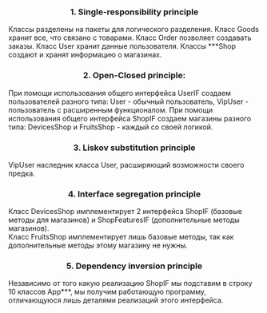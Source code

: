 <h3 align="center">1. Single-responsibility principle</h3>
Классы разделены на пакеты для логического разделения.  
Класс Goods хранит все, что связано с товарами.  
Класс Order позволяет создавать заказы.  
Класс User хранит данные пользователя.  
Классы ***Shop создают и хранят информацию о магазинах.  

<h3 align="center">2. Open-Closed principle:</h3>
При помощи использования общего интерфейса UserIF создаем пользователей разного типа:  
User - обычный пользователь, VipUser - пользователь с расширенным функционалом. 
При помощи использования общего интерфейса ShopIF создаем магазины разного типа:  
DevicesShop и FruitsShop - каждый со своей логикой.

<h3 align="center">3. Liskov substitution principle</h3>

VipUser наследник класса User, расширяющий возможности своего предка.

<h3 align="center">4. Interface segregation principle</h3>

Класс DevicesShop имплементирует 2 интерфейса ShopIF (базовые методы для магазинов) и ShopFeaturesIF (дополнительные методы магазинов).  
Класс FruitsShop имплементирует лишь базовые методы, так как дополнительные методы этому магазину не нужны.

<h3 align="center">5. Dependency inversion principle</h3>
Независимо от того какую реализацию ShopIF мы подставим в строку 10 классов App***, мы получим работающую программу, отличающуюся лишь деталями реализаций этого интерфейса. 